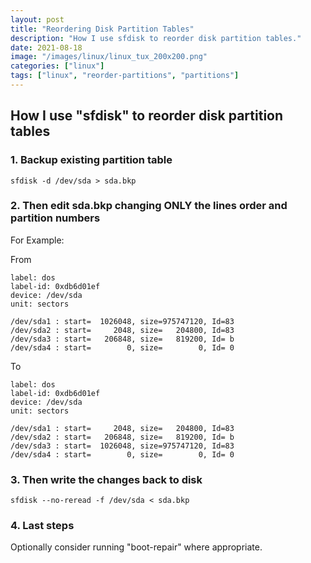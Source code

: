 ```yaml
---
layout: post
title: "Reordering Disk Partition Tables"
description: "How I use sfdisk to reorder disk partition tables."
date: 2021-08-18
image: "/images/linux/linux_tux_200x200.png"
categories: ["linux"]
tags: ["linux", "reorder-partitions", "partitions"]
---
```

## How I use "sfdisk" to reorder disk partition tables

### 1. Backup existing partition table

`sfdisk -d /dev/sda > sda.bkp`


### 2. Then edit sda.bkp changing ONLY the lines order and partition numbers

For Example:

From

```
label: dos
label-id: 0xdb6d01ef
device: /dev/sda
unit: sectors

/dev/sda1 : start=  1026048, size=975747120, Id=83
/dev/sda2 : start=     2048, size=   204800, Id=83
/dev/sda3 : start=   206848, size=   819200, Id= b
/dev/sda4 : start=        0, size=        0, Id= 0
```

To

```
label: dos
label-id: 0xdb6d01ef
device: /dev/sda
unit: sectors

/dev/sda1 : start=     2048, size=   204800, Id=83
/dev/sda2 : start=   206848, size=   819200, Id= b
/dev/sda3 : start=  1026048, size=975747120, Id=83
/dev/sda4 : start=        0, size=        0, Id= 0
```

### 3. Then write the changes back to disk

`sfdisk --no-reread -f /dev/sda < sda.bkp`

### 4. Last steps
Optionally consider running "boot-repair" where appropriate.